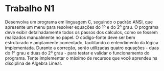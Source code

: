 # Trabalho N1
Desenvolva um programa em linguagem C, seguindo o padrão ANSI, que apresente um menu
para resolver equações do 1º e do 2º grau. O programa deve exibir detalhadamente todos os
passos dos cálculos, como se fossem realizados manualmente no papel. O código-fonte deve
ser bem estruturado e amplamente comentado, facilitando o entendimento da lógica
implementada. Durante a correção, serão utilizadas quatro equações - duas do 1º grau e
duas do 2º grau - para testar e validar o funcionamento do programa. Tente implementar o
máximo de recursos que você aprendeu na disciplina de Álgebra Linear.
